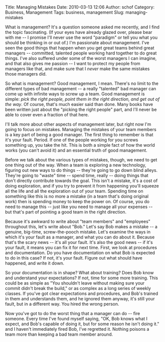 Title: Managing Mistakes
Date: 2010-03-13 12:06
Author: schof
Category: Business, Management
Tags: business, management
Slug: managing-mistakes

What is management? It's a question someone asked me recently, and I
find the topic fascinating. (If your eyes have already glazed over,
please bear with me -- I promise I'll never use the word "paradigm" or
tell you what you should be thinking in or out of.) I'm passionate about
management. I've seen the good things that happen when you get great
teams behind great managers -- committed, talented people working hard
together to do great things. I've also suffered under some of the worst
managers I can imagine, and that also gives me passion -- I want to
protect my people from managers like that, and make sure that I *never*
make the same mistakes those managers did.

So what is management? Good management, I mean. There's no limit to the
different types of bad management -- a really "talented" bad manager can
come up with infinite ways to screw up a team. Good management is
simple: *pick the right people, point them in the right direction, and
get out of the way*. Of course, that's much easier said than done. Many
books have been written just about the "picking the right people" part,
and I'll never be able to cover even a fraction of that here.

I'll talk more about other aspects of management later, but right now
I'm going to focus on mistakes. Managing the mistakes of your team
members is a key part of being a good manager. The first thing to
remember is that it's your fault. Period. If one of the people working
for you screws something up, you take the hit. This is both a simple
fact of how the world works (you can't avoid it) and an essential truth
of good management.

Before we talk about the various types of mistakes, though, we need to
get one thing out of the way. When a team is exploring a new technology,
figuring out new ways to do things -- they're going to go down blind
alleys. They're going to "waste" time -- spend time, really -- doing
things that don't directly contribute towards the goal. This isn't a
mistake, it's a cost of doing exploration, and if you try to prevent it
from happening you'll squeeze all the life and all the exploration out
of your team. Spending time on something like this is no more a mistake
(in a team that's doing original work) then is spending money to keep
the power on. Of course, you do need to manage this -- just like you
need to manage all your expenses -- but that's part of pointing a good
team in the right direction.

Because it's awkward to write about "team members" and "employees"
throughout this, let's write about "Bob." Let's say Bob makes a
mistake -- a genuine, big-time, screw-the-pooch mistake. Let's examine
the ways in which it's your fault as a manager, and what you can do
about it. Because that's the scary news -- it's all your fault. It's
also the good news -- if it's your fault, it means you can fix it for
next time. First, we look at procedures and documentation. Do you have
documentation on what Bob is expected to do in this case? If not, it's
your fault. Figure out what should have happened, and write it down.

So your documentation is in shape? What about training? Does Bob know
and understand your expectations? If not, time for some more training.
This could be as simple as "You shouldn't leave without making sure your
commit didn't break the build," or as complex as a long series of weekly
classes. If you've got clear expectations and procedures, and Bob's
trained in them and understands them, and he ignored them anyway, it's
still your fault, but in a different way. You hired the wrong person.

Now you've got to do the worst thing that a manager can do -- fire
someone. Every time I've found myself saying, "OK, Bob knows what I
expect, and Bob's capable of doing it, but for some reason he isn't
doing it." and I haven't immediately fired Bob, I've regretted it.
Nothing poisons a team more than keeping a bad team member around.

